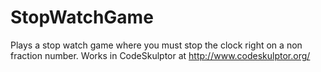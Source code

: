 # StopWatchGame
Plays a stop watch game where you must stop the clock right on a non fraction number. Works in CodeSkulptor at http://www.codeskulptor.org/
